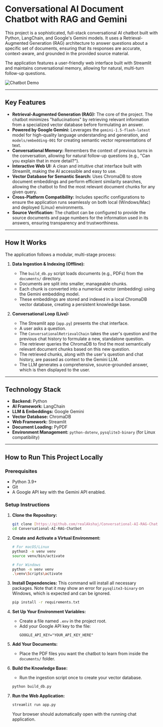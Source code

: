 # Conversational AI Document Chatbot with RAG and Gemini

This project is a sophisticated, full-stack conversational AI chatbot built with Python, LangChain, and Google's Gemini models. It uses a Retrieval-Augmented Generation (RAG) architecture to answer questions about a specific set of documents, ensuring that its responses are accurate, context-aware, and grounded in the provided source material.

The application features a user-friendly web interface built with Streamlit and maintains conversational memory, allowing for natural, multi-turn follow-up questions.

![Chatbot Demo](https://storage.googleapis.com/garden-prod/doc-images/image_a17939.png-c9a3f34b-5e60-46b3-b726-b4e45eed5fa4)

---

## Key Features

- **Retrieval-Augmented Generation (RAG):** The core of the project. The chatbot minimizes "hallucinations" by retrieving relevant information from a specialized vector database before formulating an answer.
- **Powered by Google Gemini:** Leverages the `gemini-1.5-flash-latest` model for high-quality language understanding and generation, and `models/embedding-001` for creating semantic vector representations of text.
- **Conversational Memory:** Remembers the context of previous turns in the conversation, allowing for natural follow-up questions (e.g., "Can you explain that in more detail?").
- **Interactive Web UI:** A clean and intuitive chat interface built with Streamlit, making the AI accessible and easy to use.
- **Vector Database for Semantic Search:** Uses ChromaDB to store document embeddings and perform efficient similarity searches, allowing the chatbot to find the most relevant document chunks for any given query.
- **Cross-Platform Compatibility:** Includes specific configurations to ensure the application runs seamlessly on both local (Windows/Mac) and deployed (Linux) environments.
- **Source Verification:** The chatbot can be configured to provide the source documents and page numbers for the information used in its answers, ensuring transparency and trustworthiness.

---

## How It Works

The application follows a modular, multi-stage process:

1.  **Data Ingestion & Indexing (Offline):**
    * The `build_db.py` script loads documents (e.g., PDFs) from the `documents/` directory.
    * Documents are split into smaller, manageable chunks.
    * Each chunk is converted into a numerical vector (embedding) using the Gemini embedding model.
    * These embeddings are stored and indexed in a local ChromaDB vector database, creating a persistent knowledge base.

2.  **Conversational Loop (Live):**
    * The Streamlit app (`app.py`) presents the chat interface.
    * A user asks a question.
    * The `ConversationalRetrievalChain` takes the user's question and the previous chat history to formulate a new, standalone question.
    * The retriever queries the ChromaDB to find the most semantically relevant document chunks based on this new question.
    * The retrieved chunks, along with the user's question and chat history, are passed as context to the Gemini LLM.
    * The LLM generates a comprehensive, source-grounded answer, which is then displayed to the user.

---

## Technology Stack

- **Backend:** Python
- **AI Framework:** LangChain
- **LLM & Embeddings:** Google Gemini
- **Vector Database:** ChromaDB
- **Web Framework:** Streamlit
- **Document Loading:** PyPDF
- **Environment Management:** `python-dotenv`, `pysqlite3-binary` (for Linux compatibility)

---

## How to Run This Project Locally

### Prerequisites

-   Python 3.9+
-   Git
-   A Google API key with the Gemini API enabled.

### Setup Instructions

1.  **Clone the Repository:**
    ```bash
    git clone [https://github.com/realAkshaj/Conversational-AI-RAG-Chatbot.git](https://github.com/realAkshaj/Conversational-AI-RAG-Chatbot.git)
    cd Conversational-AI-RAG-Chatbot
    ```

2.  **Create and Activate a Virtual Environment:**
    ```bash
    # For macOS/Linux
    python3 -m venv venv
    source venv/bin/activate

    # For Windows
    python -m venv venv
    .\venv\Scripts\activate
    ```

3.  **Install Dependencies:**
    This command will install all necessary packages. Note that it may show an error for `pysqlite3-binary` on Windows, which is expected and can be ignored.
    ```bash
    pip install -r requirements.txt
    ```

4.  **Set Up Your Environment Variables:**
    -   Create a file named `.env` in the project root.
    -   Add your Google API key to the file:
        ```
        GOOGLE_API_KEY="YOUR_API_KEY_HERE"
        ```

5.  **Add Your Documents:**
    -   Place the PDF files you want the chatbot to learn from inside the `documents/` folder.

6.  **Build the Knowledge Base:**
    -   Run the ingestion script once to create your vector database.
    ```bash
    python build_db.py
    ```

7.  **Run the Web Application:**
    ```bash
    streamlit run app.py
    ```
    Your browser should automatically open with the running chat application.